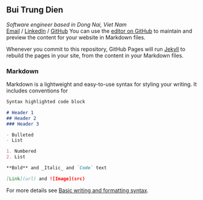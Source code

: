 ## Bui Trung Dien
_Software engineer based in Dong Nai, Viet Nam_ <br>
[Email](mailto:buitrungdien1406@gmail.com) / [LinkedIn](https://www.linkedin.com/in/dien-bui-a90571119/) / [GitHub](https://github.com/BuiDien) 
You can use the [editor on GitHub](https://github.com/BuiDien/BuiDiencv/edit/gh-pages/index.md) to maintain and preview the content for your website in Markdown files.

Whenever you commit to this repository, GitHub Pages will run [Jekyll](https://jekyllrb.com/) to rebuild the pages in your site, from the content in your Markdown files.

### Markdown

Markdown is a lightweight and easy-to-use syntax for styling your writing. It includes conventions for

```markdown
Syntax highlighted code block

# Header 1
## Header 2
### Header 3

- Bulleted
- List

1. Numbered
2. List

**Bold** and _Italic_ and `Code` text

[Link](url) and ![Image](src)
```

For more details see [Basic writing and formatting syntax](https://docs.github.com/en/github/writing-on-github/getting-started-with-writing-and-formatting-on-github/basic-writing-and-formatting-syntax).


